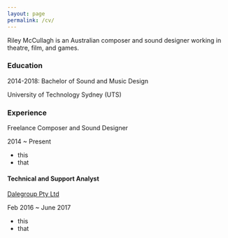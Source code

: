 ```yaml
---
layout: page
permalink: /cv/
---
```


Riley McCullagh is an Australian composer and sound designer working in theatre, film, and games.

### Education

2014-2018: Bachelor of Sound and Music Design

University of Technology Sydney (UTS)



### Experience

Freelance Composer and Sound Designer

2014 ~ Present

- this
- that



#### Technical and Support Analyst

[Dalegroup Pty Ltd](http://dalegroup.net/)

Feb 2016 ~ June 2017

  - this
  - that
